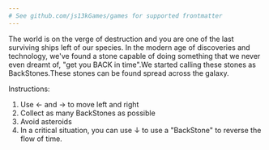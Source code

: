 ```yaml
---
# See github.com/js13kGames/games for supported frontmatter
---
```

The world is on the verge of destruction and you are one of the last surviving ships left of our species. In the modern age of discoveries and technology, we've found a stone capable of doing something that we never even dreamt of, "get you BACK in time".We started calling these stones as BackStones.These stones can be found spread across the galaxy.

Instructions:
1. Use ← and → to move left and right
2. Collect as many BackStones as possible
3. Avoid asteroids
4. In a critical situation, you can use ↓ to use a "BackStone" to reverse the flow of time.